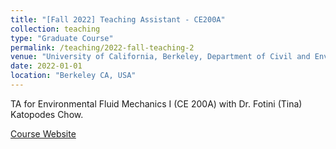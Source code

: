 ```yaml
---
title: "[Fall 2022] Teaching Assistant - CE200A"
collection: teaching
type: "Graduate Course"
permalink: /teaching/2022-fall-teaching-2
venue: "University of California, Berkeley, Department of Civil and Environmental Engineering"
date: 2022-01-01
location: "Berkeley CA, USA"
---
```


TA for Environmental Fluid Mechanics I (CE 200A) with Dr. Fotini (Tina) Katopodes Chow.

[Course Website](https://app.ce.berkeley.edu/courses/ENV)